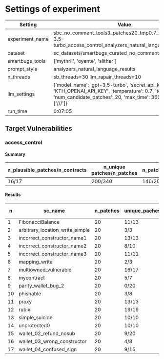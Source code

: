 # Settings of experiment

| Setting | Value |
| --- | --- |
| experiment_name | sbc_no_comment_tools3_patches20_tmp0.7_topp0.95_gpt-3.5-turbo_access_control_analyzers_natural_language_results |
| dataset | sc_datasets/smartbugs_curated_no_comment/access_control |
| smartbugs_tools | ['mythril', 'oyente', 'slither'] |
| prompt_style | analyzers_natural_language_results |
| n_threads | sb_threads=30 llm_rapair_threads=10 |
| llm_settings | {'model_name': 'gpt-3.5-turbo', 'secret_api_key': 'KTH_OPENAI_API_KEY', 'temperature': 0.7, 'top_p': 0.95, 'num_candidate_patches': 20, 'max_time': 3600, 'stop': ['///']} |
| run_time | 0:07:05 |

## Target Vulnerabilities


### access_control

#### Summary
| n_plausible_patches/n_contracts | n_unique patches/n_patches | n_patches_compiles/n_unique_patches |
| --- | --- | --- |
| 16/17 | 200/340 | 146/200 |

#### Results
| n | sc_name | n_patches | unique_paches_that_compile | best_patch | compiles | plausible_patch | mythril-0.23.15 | oyente | slither |
| --- | --- | --- | --- | --- | --- | --- | --- | --- | --- |
| 1 | FibonacciBalance | 20 | 11/13 | patch_0 | True | True | Fix/Fix | Fix/Fix | Fix/Fix|
| 2 | arbitrary_location_write_simple | 20 | 3/3 | patch_0 | True | True | Fix/Fix | Fix/Fix | Fix/Fix|
| 3 | incorrect_constructor_name1 | 20 | 13/13 | patch_0 | True | True | Fix/Fix | Fix/Fix | Fix/Fix|
| 4 | incorrect_constructor_name2 | 20 | 8/10 | patch_0 | True | True | Fix/Fix | Fix/Fix | Fix/Fix|
| 5 | incorrect_constructor_name3 | 20 | 11/11 | patch_0 | True | True | Fix/Fix | Fix/Fix | Fix/Fix|
| 6 | mapping_write | 20 | 2/3 | patch_1 | True | True | Fix/Fix | Fix/Fix | Fix/Fix|
| 7 | multiowned_vulnerable | 20 | 16/17 | patch_0 | True | True | Fix/Fix | Fix/Fix | Fix/Fix|
| 8 | mycontract | 20 | 5/7 | patch_0 | True | True | Fix/Fix | Fix/Fix | Fix/Fix|
| 9 | parity_wallet_bug_2 | 20 | 0/20 | patch_0 | False | False | Fix/Bug | Fix/Bug | Fix/Bug|
| 10 | phishable | 20 | 3/8 | patch_0 | True | True | Fix/Fix | Fix/Fix | Fix/Fix|
| 11 | proxy | 20 | 13/13 | patch_0 | True | True | Fix/Fix | Fix/Fix | Fix/Fix|
| 12 | rubixi | 20 | 19/19 | patch_0 | True | True | Fix/Fix | Fix/Fix | Fix/Fix|
| 13 | simple_suicide | 20 | 10/10 | patch_0 | True | True | Bug/Fix | Fix/Fix | Fix/Fix|
| 14 | unprotected0 | 20 | 10/10 | patch_0 | True | True | Fix/Fix | Fix/Fix | Fix/Fix|
| 15 | wallet_02_refund_nosub | 20 | 9/20 | patch_2 | True | True | Fix/Fix | Fix/Fix | Fix/Fix|
| 16 | wallet_03_wrong_constructor | 20 | 4/8 | patch_0 | True | True | Fix/Fix | Fix/Fix | Fix/Fix|
| 17 | wallet_04_confused_sign | 20 | 9/15 | patch_0 | True | True | Fix/Fix | Fix/Fix | Fix/Fix|
